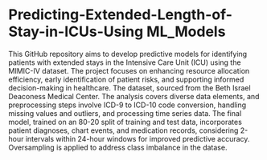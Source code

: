 # Predicting-Extended-Length-of-Stay-in-ICUs-Using ML_Models
This GitHub repository aims to develop predictive models for identifying patients with extended stays in the Intensive Care Unit (ICU) using the MIMIC-IV dataset. The project focuses on enhancing resource allocation efficiency, early identification of patient risks, and supporting informed decision-making in healthcare.
The dataset, sourced from the Beth Israel Deaconess Medical Center. The analysis covers diverse data elements, and preprocessing steps involve ICD-9 to ICD-10 code conversion, handling missing values and outliers, and processing time series data. The final model, trained on an 80-20 split of training and test data, incorporates patient diagnoses, chart events, and medication records, considering 2-hour intervals within 24-hour windows for improved predictive accuracy. Oversampling is applied to address class imbalance in the datase.
